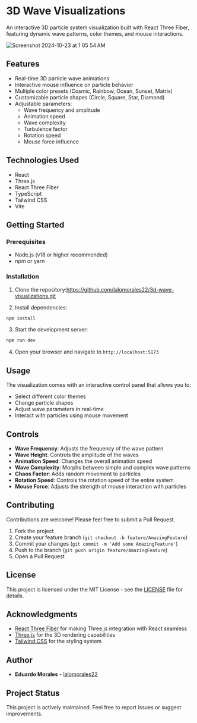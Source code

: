 # 3D Wave Visualizations

An interactive 3D particle system visualization built with React Three Fiber, featuring dynamic wave patterns, color themes, and mouse interactions.

![Screenshot 2024-10-23 at 1 05 54 AM](https://github.com/user-attachments/assets/8af4c068-7b71-4a56-bbdf-4f5722b80018)


## Features

- Real-time 3D particle wave animations
- Interactive mouse influence on particle behavior
- Multiple color presets (Cosmic, Rainbow, Ocean, Sunset, Matrix)
- Customizable particle shapes (Circle, Square, Star, Diamond)
- Adjustable parameters:
  - Wave frequency and amplitude
  - Animation speed
  - Wave complexity
  - Turbulence factor
  - Rotation speed
  - Mouse force influence

## Technologies Used

- React
- Three.js
- React Three Fiber
- TypeScript
- Tailwind CSS
- Vite

## Getting Started

### Prerequisites

- Node.js (v18 or higher recommended)
- npm or yarn

### Installation

1. Clone the repository:https://github.com/lalomorales22/3d-wave-visualizations.git

2. Install dependencies:

```bash
npm install
```

3. Start the development server:

```bash
npm run dev
```

4. Open your browser and navigate to `http://localhost:5173`

## Usage

The visualization comes with an interactive control panel that allows you to:

- Select different color themes
- Change particle shapes
- Adjust wave parameters in real-time
- Interact with particles using mouse movement

## Controls

- **Wave Frequency**: Adjusts the frequency of the wave pattern
- **Wave Height**: Controls the amplitude of the waves
- **Animation Speed**: Changes the overall animation speed
- **Wave Complexity**: Morphs between simple and complex wave patterns
- **Chaos Factor**: Adds random movement to particles
- **Rotation Speed**: Controls the rotation speed of the entire system
- **Mouse Force**: Adjusts the strength of mouse interaction with particles

## Contributing

Contributions are welcome! Please feel free to submit a Pull Request.

1. Fork the project
2. Create your feature branch (`git checkout -b feature/AmazingFeature`)
3. Commit your changes (`git commit -m 'Add some AmazingFeature'`)
4. Push to the branch (`git push origin feature/AmazingFeature`)
5. Open a Pull Request

## License

This project is licensed under the MIT License - see the [LICENSE](LICENSE) file for details.

## Acknowledgments

- [React Three Fiber](https://docs.pmnd.rs/react-three-fiber) for making Three.js integration with React seamless
- [Three.js](https://threejs.org/) for the 3D rendering capabilities
- [Tailwind CSS](https://tailwindcss.com/) for the styling system

## Author

- **Eduardo Morales** - [lalomorales22](https://github.com/lalomorales22)

## Project Status

This project is actively maintained. Feel free to report issues or suggest improvements.
